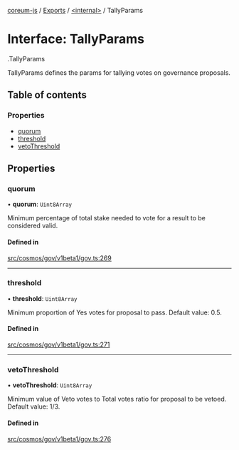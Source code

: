[coreum-js](../README.md) / [Exports](../modules.md) / [<internal\>](../modules/internal_.md) / TallyParams

# Interface: TallyParams

[<internal>](../modules/internal_.md).TallyParams

TallyParams defines the params for tallying votes on governance proposals.

## Table of contents

### Properties

- [quorum](internal_.TallyParams.md#quorum)
- [threshold](internal_.TallyParams.md#threshold)
- [vetoThreshold](internal_.TallyParams.md#vetothreshold)

## Properties

### quorum

• **quorum**: `Uint8Array`

Minimum percentage of total stake needed to vote for a result to be
considered valid.

#### Defined in

[src/cosmos/gov/v1beta1/gov.ts:269](https://github.com/PyramydLabs/coreum-js/blob/1b17c7f/src/cosmos/gov/v1beta1/gov.ts#L269)

___

### threshold

• **threshold**: `Uint8Array`

Minimum proportion of Yes votes for proposal to pass. Default value: 0.5.

#### Defined in

[src/cosmos/gov/v1beta1/gov.ts:271](https://github.com/PyramydLabs/coreum-js/blob/1b17c7f/src/cosmos/gov/v1beta1/gov.ts#L271)

___

### vetoThreshold

• **vetoThreshold**: `Uint8Array`

Minimum value of Veto votes to Total votes ratio for proposal to be
vetoed. Default value: 1/3.

#### Defined in

[src/cosmos/gov/v1beta1/gov.ts:276](https://github.com/PyramydLabs/coreum-js/blob/1b17c7f/src/cosmos/gov/v1beta1/gov.ts#L276)
